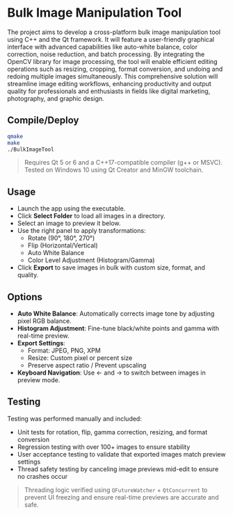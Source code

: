 # Bulk Image Manipulation Tool

The project aims to develop a cross-platform bulk image manipulation tool using C++ and the Qt framework. It will feature a user-friendly graphical interface with advanced capabilities like auto-white balance, color correction, noise reduction, and batch processing. By integrating the OpenCV library for image processing, the tool will enable efficient editing operations such as resizing, cropping, format conversion, and undoing and redoing multiple images simultaneously. This comprehensive solution will streamline image editing workflows, enhancing productivity and output quality for professionals and enthusiasts in fields like digital marketing, photography, and graphic design.

## Compile/Deploy

```bash
qmake
make
./BulkImageTool
```

> Requires Qt 5 or 6 and a C++17-compatible compiler (g++ or MSVC).  
> Tested on Windows 10 using Qt Creator and MinGW toolchain.

## Usage

- Launch the app using the executable.
- Click **Select Folder** to load all images in a directory.
- Select an image to preview it below.
- Use the right panel to apply transformations:
  - Rotate (90°, 180°, 270°)
  - Flip (Horizontal/Vertical)
  - Auto White Balance
  - Color Level Adjustment (Histogram/Gamma)
- Click **Export** to save images in bulk with custom size, format, and quality.

## Options

- **Auto White Balance**: Automatically corrects image tone by adjusting pixel RGB balance.
- **Histogram Adjustment**: Fine-tune black/white points and gamma with real-time preview.
- **Export Settings**:
  - Format: JPEG, PNG, XPM
  - Resize: Custom pixel or percent size
  - Preserve aspect ratio / Prevent upscaling
- **Keyboard Navigation**: Use ← and → to switch between images in preview mode.

## Testing

Testing was performed manually and included:

- Unit tests for rotation, flip, gamma correction, resizing, and format conversion
- Regression testing with over 100+ images to ensure stability
- User acceptance testing to validate that exported images match preview settings
- Thread safety testing by canceling image previews mid-edit to ensure no crashes occur

> Threading logic verified using `QFutureWatcher` + `QtConcurrent` to prevent UI freezing and ensure real-time previews are accurate and safe.
